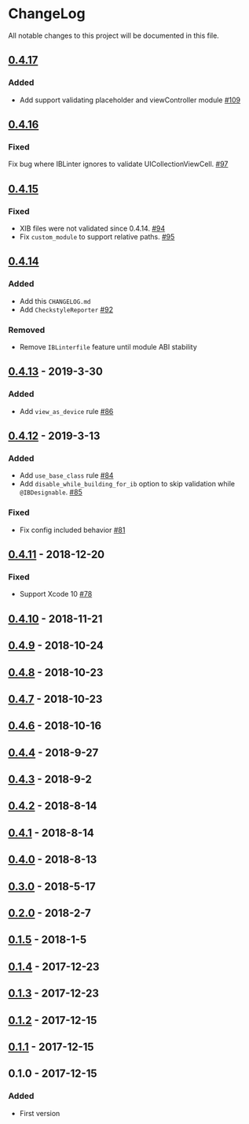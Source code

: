 # ChangeLog

All notable changes to this project will be documented in this file.

## [0.4.17]

### Added

- Add support validating placeholder and viewController module [#109](https://github.com/IBDecodable/IBLinter/pull/109)

## [0.4.16]
### Fixed
Fix bug where IBLinter ignores to validate UICollectionViewCell. [#97](https://github.com/IBDecodable/IBLinter/pull/97)

## [0.4.15]
### Fixed
- XIB files were not validated since 0.4.14. [#94](https://github.com/IBDecodable/IBLinter/pull/94)
- Fix `custom_module` to support relative paths. [#95](https://github.com/IBDecodable/IBLinter/pull/95)
## [0.4.14]
### Added
- Add this `CHANGELOG.md`
- Add `CheckstyleReporter` [#92](https://github.com/IBDecodable/IBLinter/pull/92)
### Removed
- Remove `IBLinterfile` feature until module ABI stability
## [0.4.13] - 2019-3-30
### Added
- Add `view_as_device` rule [#86](https://github.com/IBDecodable/IBLinter/pull/86)
## [0.4.12] - 2019-3-13
### Added
- Add `use_base_class` rule [#84](https://github.com/IBDecodable/IBLinter/pull/84)
- Add `disable_while_building_for_ib` option to skip validation while `@IBDesignable`. [#85](https://github.com/IBDecodable/IBLinter/pull/85)
### Fixed
- Fix config included behavior [#81](https://github.com/IBDecodable/IBLinter/issues/81)
## [0.4.11] - 2018-12-20
### Fixed
- Support Xcode 10 [#78](https://github.com/IBDecodable/IBLinter/pull/78)
## [0.4.10] - 2018-11-21
## [0.4.9] - 2018-10-24
## [0.4.8] - 2018-10-23
## [0.4.7] - 2018-10-23
## [0.4.6] - 2018-10-16
## [0.4.4] - 2018-9-27
## [0.4.3] - 2018-9-2
## [0.4.2] - 2018-8-14
## [0.4.1] - 2018-8-14
## [0.4.0] - 2018-8-13
## [0.3.0] - 2018-5-17
## [0.2.0] - 2018-2-7
## [0.1.5] - 2018-1-5
## [0.1.4] - 2017-12-23
## [0.1.3] - 2017-12-23
## [0.1.2] - 2017-12-15
## [0.1.1] - 2017-12-15

## 0.1.0 - 2017-12-15
### Added
- First version


[Unreleased]: https://github.com/IBDecodable/IBLinter/compare/0.4.17...HEAD
[0.4.17]: https://github.com/IBDecodable/IBLinter/compare/0.4.16...0.4.17
[0.4.16]: https://github.com/IBDecodable/IBLinter/compare/0.4.15...0.4.16
[0.4.15]: https://github.com/IBDecodable/IBLinter/compare/0.4.14...0.4.15
[0.4.14]: https://github.com/IBDecodable/IBLinter/compare/0.4.13...0.4.14
[0.4.13]: https://github.com/IBDecodable/IBLinter/compare/0.4.12...0.4.13
[0.4.12]: https://github.com/IBDecodable/IBLinter/compare/0.4.11...0.4.12
[0.4.11]: https://github.com/IBDecodable/IBLinter/compare/0.4.10...0.4.11
[0.4.10]: https://github.com/IBDecodable/IBLinter/compare/0.4.9...0.4.10
[0.4.9]: https://github.com/IBDecodable/IBLinter/compare/0.4.8...0.4.9
[0.4.8]: https://github.com/IBDecodable/IBLinter/compare/0.4.7...0.4.8
[0.4.7]: https://github.com/IBDecodable/IBLinter/compare/0.4.6...0.4.7
[0.4.6]: https://github.com/IBDecodable/IBLinter/compare/0.4.5...0.4.6
[0.4.5]: https://github.com/IBDecodable/IBLinter/compare/0.4.4...0.4.5
[0.4.4]: https://github.com/IBDecodable/IBLinter/compare/0.4.3...0.4.4
[0.4.3]: https://github.com/IBDecodable/IBLinter/compare/0.4.2...0.4.3
[0.4.2]: https://github.com/IBDecodable/IBLinter/compare/0.4.1...0.4.2
[0.4.1]: https://github.com/IBDecodable/IBLinter/compare/0.4.0...0.4.1
[0.4.0]: https://github.com/IBDecodable/IBLinter/compare/0.3.0...0.4.0
[0.3.0]: https://github.com/IBDecodable/IBLinter/compare/0.2.0...0.3.0
[0.2.0]: https://github.com/IBDecodable/IBLinter/compare/v0.1.5...0.2.0
[0.1.5]: https://github.com/IBDecodable/IBLinter/compare/v0.1.4...v0.1.5
[0.1.4]: https://github.com/IBDecodable/IBLinter/compare/v0.1.3...v0.1.4
[0.1.3]: https://github.com/IBDecodable/IBLinter/compare/v0.1.2...v0.1.3
[0.1.2]: https://github.com/IBDecodable/IBLinter/compare/v0.1.1...v0.1.2
[0.1.1]: https://github.com/IBDecodable/IBLinter/compare/v0.1.0...v0.1.1
